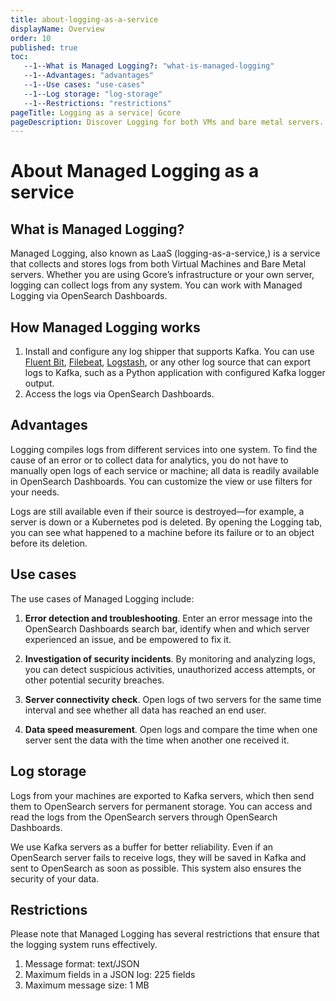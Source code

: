 ```yaml
---
title: about-logging-as-a-service
displayName: Overview
order: 10
published: true
toc:
   --1--What is Managed Logging?: "what-is-managed-logging"
   --1--Advantages: "advantages"
   --1--Use cases: "use-cases"
   --1--Log storage: "log-storage"
   --1--Restrictions: "restrictions"
pageTitle: Logging as a service| Gcore
pageDescription: Discover Logging for both VMs and bare metal servers. Troubleshoot errors, analyze security incidents and other data using OpenSearch Dashboards.
---
```

# About Managed Logging as a service

## What is Managed Logging?  

Managed Logging, also known as LaaS (logging-as-a-service,) is a service that collects and stores logs from both Virtual Machines and Bare Metal servers. Whether you are using Gcore’s infrastructure or your own server, logging can collect logs from any system. You can work with Managed Logging via OpenSearch Dashboards.

## How Managed Logging works

1. Install and configure any log shipper that supports Kafka. You can use <a href="https://docs.fluentbit.io/manual/installation/getting-started-with-fluent-bit" target="_blank">Fluent Bit</a>, <a href="https://elastic.co/beats/filebeat" target="_blank">Filebeat</a>, <a href="https://www.elastic.co/logstash" target="_blank">Logstash</a>, or any other log source that can export logs to Kafka, such as a Python application with configured Kafka logger output.
2. Access the logs via OpenSearch Dashboards.

## Advantages

Logging compiles logs from different services into one system. To find the cause of an error or to collect data for analytics, you do not have to manually open logs of each service or machine; all data is readily available in OpenSearch Dashboards. You can customize the view or use filters for your needs. 

Logs are still available even if their source is destroyed—for example, a server is down or a Kubernetes pod is deleted. By opening the Logging tab, you can see what happened to a machine before its failure or to an object before its deletion.  

## Use cases  

The use cases of Managed Logging include:  

1. **Error detection and troubleshooting**. Enter an error message into the OpenSearch Dashboards search bar, identify when and which server experienced an issue, and be empowered to fix it.  

2. **Investigation of security incidents**. By monitoring and analyzing logs, you can detect suspicious activities, unauthorized access attempts, or other potential security breaches.  
 
3. **Server connectivity check**. Open logs of two servers for the same time interval and see whether all data has reached an end user.  

4. **Data speed measurement**. Open logs and compare the time when one server sent the data with the time when another one received it.

## Log storage 

Logs from your machines are exported to Kafka servers, which then send them to OpenSearch servers for permanent storage. You can access and read the logs from the OpenSearch servers through OpenSearch Dashboards.

We use Kafka servers as a buffer for better reliability. Even if an OpenSearch server fails to receive logs, they will be saved in Kafka and sent to OpenSearch as soon as possible. This system also ensures the security of your data. 

## Restrictions

Please note that Managed Logging has several restrictions that ensure that the logging system runs effectively.  

1. Message format: text/JSON
2. Maximum fields in a JSON log: 225 fields 
3. Maximum message size: 1 MB
